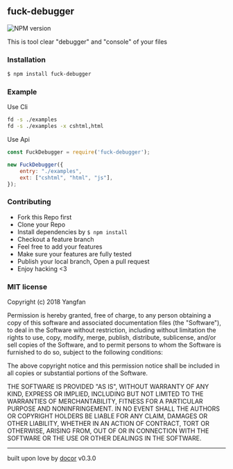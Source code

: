 ## fuck-debugger 
![NPM version](https://img.shields.io/npm/v/fuck-debugger.svg?style=flat)

This is tool clear &quot;debugger&quot; and &quot;console&quot; of your files

### Installation
```bash
$ npm install fuck-debugger
```

### Example
Use Cli
```bash
fd -s ./examples
fd -s ./examples -x cshtml,html
```
Use Api
```js
const FuckDebugger = require('fuck-debugger');

new FuckDebugger({
    entry: "./examples",
    ext: ["cshtml", "html", "js"],
});
```

### Contributing
- Fork this Repo first
- Clone your Repo
- Install dependencies by `$ npm install`
- Checkout a feature branch
- Feel free to add your features
- Make sure your features are fully tested
- Publish your local branch, Open a pull request
- Enjoy hacking <3

### MIT license
Copyright (c) 2018 Yangfan

Permission is hereby granted, free of charge, to any person obtaining a copy
of this software and associated documentation files (the &quot;Software&quot;), to deal
in the Software without restriction, including without limitation the rights
to use, copy, modify, merge, publish, distribute, sublicense, and/or sell
copies of the Software, and to permit persons to whom the Software is
furnished to do so, subject to the following conditions:

The above copyright notice and this permission notice shall be included in
all copies or substantial portions of the Software.

THE SOFTWARE IS PROVIDED &quot;AS IS&quot;, WITHOUT WARRANTY OF ANY KIND, EXPRESS OR
IMPLIED, INCLUDING BUT NOT LIMITED TO THE WARRANTIES OF MERCHANTABILITY,
FITNESS FOR A PARTICULAR PURPOSE AND NONINFRINGEMENT. IN NO EVENT SHALL THE
AUTHORS OR COPYRIGHT HOLDERS BE LIABLE FOR ANY CLAIM, DAMAGES OR OTHER
LIABILITY, WHETHER IN AN ACTION OF CONTRACT, TORT OR OTHERWISE, ARISING FROM,
OUT OF OR IN CONNECTION WITH THE SOFTWARE OR THE USE OR OTHER DEALINGS IN
THE SOFTWARE.

---
built upon love by [docor](https://github.com/turingou/docor.git) v0.3.0
